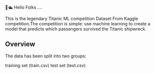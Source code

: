 👋🛳️ Hello Folks ....

This is the legendary Titanic ML competition Dataset From Kaggle competition.The competition is simple: use machine learning to create a model that predicts which passengers survived the Titanic shipwreck.

<h2> Overview </h2>
The data has been split into two groups:

training set (train.csv)
test set (test.csv)
